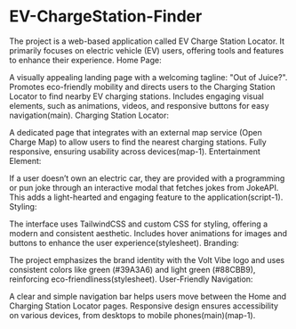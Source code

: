 # EV-ChargeStation-Finder
The project is a web-based application called EV Charge Station Locator. It primarily focuses on electric vehicle (EV) users, offering tools and features to enhance their experience.
Home Page:

A visually appealing landing page with a welcoming tagline: "Out of Juice?".
Promotes eco-friendly mobility and directs users to the Charging Station Locator to find nearby EV charging stations.
Includes engaging visual elements, such as animations, videos, and responsive buttons for easy navigation​(main).
Charging Station Locator:

A dedicated page that integrates with an external map service (Open Charge Map) to allow users to find the nearest charging stations.
Fully responsive, ensuring usability across devices​(map-1).
Entertainment Element:

If a user doesn’t own an electric car, they are provided with a programming or pun joke through an interactive modal that fetches jokes from JokeAPI. This adds a light-hearted and engaging feature to the application​(script-1).
Styling:

The interface uses TailwindCSS and custom CSS for styling, offering a modern and consistent aesthetic.
Includes hover animations for images and buttons to enhance the user experience​(stylesheet).
Branding:

The project emphasizes the brand identity with the Volt Vibe logo and uses consistent colors like green (#39A3A6) and light green (#88CBB9), reinforcing eco-friendliness​(stylesheet).
User-Friendly Navigation:

A clear and simple navigation bar helps users move between the Home and Charging Station Locator pages.
Responsive design ensures accessibility on various devices, from desktops to mobile phones​(main)​(map-1).
